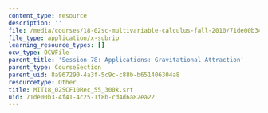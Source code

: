 ```yaml
---
content_type: resource
description: ''
file: /media/courses/18-02sc-multivariable-calculus-fall-2010/71de00b34f414c251f8bcd4d6a82ea22_MIT18_02SCF10Rec_55_300k.srt
file_type: application/x-subrip
learning_resource_types: []
ocw_type: OCWFile
parent_title: 'Session 78: Applications: Gravitational Attraction'
parent_type: CourseSection
parent_uid: 8a967290-4a3f-5c9c-c88b-b651406304a8
resourcetype: Other
title: MIT18_02SCF10Rec_55_300k.srt
uid: 71de00b3-4f41-4c25-1f8b-cd4d6a82ea22
---
```

